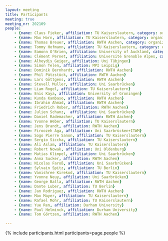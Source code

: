 ```yaml
---
layout: meeting
title: Participants
meeting: true
meeting_nr: 202109
people:
    - {name: Claus Fieker, affiliation: TU Kaiserslautern, category: organizer}
    - {name: Max Horn, affiliation: TU Kaiserslautern, category: organizer}
    - {name: Thomas Breuer, affiliation: RWTH Aachen, category: organizer}
    - {name: Tommy Hofmann, affiliation: TU Kaiserslautern, category: organizer}
    - {name: Eamonn O'Brien, affiliation: University of Auckland, category: speaker}
    - {name: Clément Pernet, affiliation: Université Grenoble Alpes, category: speaker}
    - {name: Alheydis Geiger, affiliation: Uni Tübingen}
    - {name: Simon Telen, affiliation: MPI Leipzig}
    - {name: Dominik Bernhardt, affiliation: RWTH Aachen}
    - {name: Phil Pützstück, affiliation: RWTH Aachen}
    - {name: Lars Göttgens, affiliation: RWTH Aachen}
    - {name: Stevell Muller, affiliation: Uni Saarbrücken}
    - {name: Liam Rogel, affiliation: TU Kaiserslautern}
    - {name: Enis Kaya, affiliation: University of Groningen}
    - {name: Kunda Kambaso, affiliation: RWTH Aachen}
    - {name: Ibrahim Ahmad, affiliation: RWTH Aachen}
    - {name: Friedrich Rober, affiliation: RWTH Aachen}
    - {name: Julien Schanz,  affiliation: Uni Saarbrücken}
    - {name: Daniel Rademacher, affiliation: RWTH Aachen}
    - {name: Yvonne Weber, affiliation: TU Kaiserslautern}
    - {name: Jens Brandt, affiliation: RWTH Aachen}
    - {name: Firoozeh Aga, affiliation: Uni Saarbrücken+ITWM}
    - {name: Sogo Pierre Sanon, affiliation: TU Kaiserslautern}
    - {name: Sergio Siccha, affiliation: TU Kaiserslautern}
    - {name: Ali Aslam, affiliation: TU Kaiserslautern}
    - {name: Robert Nowak, affiliation: Uni Oldenburg}
    - {name: Matias Klimpel, affiliation: Uni Saarbrücken}
    - {name: Anna Sucker, affiliation: RWTH Aachen}
    - {name: Nicolas Faroß, affiliation: Uni Saarbrücken}
    - {name: Sylvain Spitz, affiliation: TU Berlin}
    - {name: Vanishree Kirekod, affiliation: TU Kaiserslautern}
    - {name: Yvonne Neuy, affiliation: Uni Saarbrücken}
    - {name: George Balla, affiliation: RWTH Aachen}
    - {name: Dante Luber, affiliation: TU Berlin}
    - {name: Jan Rodriguez, affiliation: RWTH Aachen}
    - {name: Max Mayer, affiliation: TU Kaiserslautern}
    - {name: Rafael Mohr, affiliation: TU Kaiserslautern}
    - {name: Yue Ren, affiliation: Durham University}
    - {name: Paul Helminck, affiliation: Durham University}
    - {name: Tom Görtzen, affiliation: RWTH Aachen}

---
```


{% include participants.html participants=page.people %}
